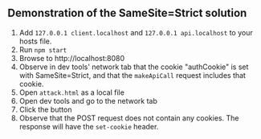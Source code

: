 ## Demonstration of the SameSite=Strict solution

1. Add `127.0.0.1 client.localhost` and `127.0.0.1 api.localhost` to your hosts file.
2. Run `npm start`
3. Browse to http://localhost:8080
4. Observe in dev tools' network tab that the cookie "authCookie" is set with SameSite=Strict, and that the `makeApiCall` request includes that cookie.
5. Open `attack.html` as a local file
6. Open dev tools and go to the network tab
7. Click the button
8. Observe that the POST request does not contain any cookies.  The response will have the `set-cookie` header.

